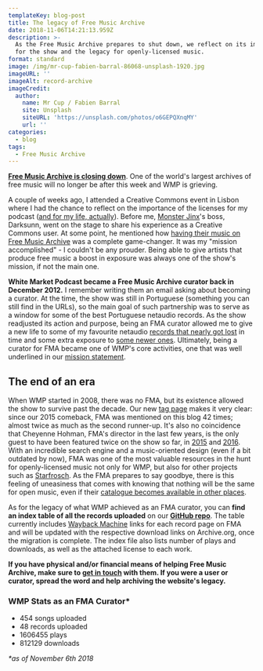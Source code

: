 ```yaml
---
templateKey: blog-post
title: The legacy of Free Music Archive
date: 2018-11-06T14:21:13.959Z
description: >-
  As the Free Music Archive prepares to shut down, we reflect on its importance
  for the show and the legacy for openly-licensed music.
format: standard
image: /img/mr-cup-fabien-barral-86068-unsplash-1920.jpg
imageURL: ''
imageAlt: record-archive
imageCredit:
  author:
    name: Mr Cup / Fabien Barral
    site: Unsplash
    siteURL: 'https://unsplash.com/photos/o6GEPQXnqMY'
    url: ''
categories:
  - blog
tags:
  - Free Music Archive
---
```

[**Free Music Archive is closing down**](https://web.archive.org/web/20181106142934/http://freemusicarchive.org/member/cheyenne_h/blog/Big_Changes_Ahead_for_FMA). One of the world's largest archives of free music will no longer be after this week and WMP is grieving.

A couple of weeks ago, I attended a Creative Commons event in Lisbon where I had the chance to reflect on the importance of the licenses for my podcast ([and for my life, actually](https://twitter.com/WhiteMarketCast/status/1055180995866124288)). Before me, [Monster Jinx](https://www.whitemarketpodcast.eu/blog/2017-01-22-session-3-21-monster-jinx-special/)'s boss, Darksunn, went on the stage to share his experience as a Creative Commons user. At some point, he mentioned how [having their music on Free Music Archive](https://web.archive.org/web/20181106150630/http://freemusicarchive.org/curator/programamarcabranca/Monster_Jinx_Love) was a complete game-changer. It was my "mission accomplished" - I couldn't be any prouder. Being able to give artists that produce free music a boost in exposure was always one of the show's mission, if not the main one. 

**White Market Podcast became a Free Music Archive curator back in December 2012.**  I remember writing them an email asking about becoming a curator. At the time, the show was still in Portuguese (something you can still find in the URLs), so the main goal of such partnership was to serve as a window for some of the best Portuguese netaudio records. As the show readjusted its action and purpose, being an FMA curator allowed me to give a new life to some of my favourite netaudio [records that nearly got lost](https://web.archive.org/web/20181106124902/http://freemusicarchive.org/music/This_Mess_is_Mine/Sign_The_Drafts_EP) in time and some extra exposure to [some newer ones](https://web.archive.org/web/20181106130000/http://freemusicarchive.org/music/E_T_I_L_E/Our_Imaginary_Friend). Ultimately, being a curator for FMA became one of WMP's core activities, one that was well underlined in our [mission statement](https://www.whitemarketpodcast.eu/about).

## The end of an era

When WMP started in 2008, there was no FMA, but its existence allowed the show to survive past the decade. Our new [tag page](https://www.whitemarketpodcast.eu/tags/) makes it very clear: since our 2015 comeback, FMA was mentioned on this blog 42 times; almost twice as much as the second runner-up. It's also no coincidence that Cheyenne Hohman, FMA's director in the last few years, is the only guest to have been featured twice on the show so far, in [2015](https://www.whitemarketpodcast.eu/blog/2015-09-06-session-2-10-all-hail-the-free-music-archive/) and [2016](https://www.whitemarketpodcast.eu/blog/2016-09-25-session-3-10-need-free-music-archive/). With an incredible search engine and a music-oriented design (even if a bit outdated by now), FMA was one of the most valuable resources in the hunt for openly-licensed music not only for WMP, but also for other projects such as [Starfrosch](https://www.whitemarketpodcast.eu/blog/2016-10-30-session-3-15-starfrosch-hot100/). As the FMA prepares to say goodbye, there is this feeling of uneasiness that comes with knowing that nothing will be the same for open music, even if their [catalogue becomes available in other places](https://archive.org/details/freemusicarchive).

As for the legacy of what WMP achieved as an FMA curator, you can **find an index table of all the records uploaded** on our **[GitHub repo](https://github.com/WhiteMarketPodcast/whitemarketpodcast-repo/blob/master/indexes/fma_wmp_index.md)**. The table currently includes [Wayback Machine](https://archive.org/web/) links for each record page on FMA and will be updated with the respective download links on Archive.org, once the migration is complete. The index file also lists number of plays and downloads, as well as the attached license to each work.

**If you have physical and/or financial means of helping Free Music Archive, make sure to [get in touch](http://freemusicarchive.org/member/cheyenne_h/blog/Big_Changes_Ahead_for_FMA) with them. If you were a user or curator, spread the word and help archiving the website's legacy.**

### WMP Stats as an FMA Curator*

* 454 songs uploaded
* 48 records uploaded
* 1606455 plays
* 812129 downloads

_\*as of November 6th 2018_
